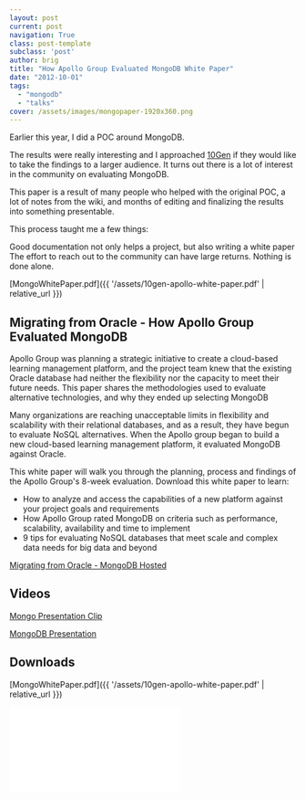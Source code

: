 ```yaml
---
layout: post
current: post
navigation: True
class: post-template
subclass: 'post'
author: brig
title: "How Apollo Group Evaluated MongoDB White Paper"
date: "2012-10-01"
tags:
  - "mongodb"
  - "talks"
cover: /assets/images/mongopaper-1920x360.png
---
```


Earlier this year, I did a POC around MongoDB.

The results were really interesting and I approached [10Gen](https://www.mongodb.com/press/10gen-announces-company-name-change-mongodb-inc) if they would like to take the findings to a larger audience. It turns out there is a lot of interest in the community on evaluating MongoDB.

This paper is a result of many people who helped with the original POC, a lot of notes from the wiki, and months of editing and finalizing the results into something presentable.

This process taught me a few things:

Good documentation not only helps a project, but also writing a white paper
The effort to reach out to the community can have large returns.
Nothing is done alone.

[MongoWhitePaper.pdf]({{ '/assets/10gen-apollo-white-paper.pdf' | relative_url }})




## Migrating from Oracle - How Apollo Group Evaluated MongoDB

Apollo Group was planning a strategic initiative to create a cloud-based learning management platform, and the project team knew that the existing Oracle database had neither the flexibility nor the capacity to meet their future needs.  This paper shares the methodologies used to evaluate alternative technologies, and why they ended up selecting MongoDB

Many organizations are reaching unacceptable limits in flexibility and scalability with their relational databases, and as a result, they have begun to evaluate NoSQL alternatives. When the Apollo group began to build a new cloud-based learning management platform, it evaluated MongoDB against Oracle.

This white paper will walk you through the planning, process and findings of the Apollo Group's 8-week evaluation. Download this white paper to learn:

- How to analyze and access the capabilities of a new platform against your project goals and requirements
- How Apollo Group rated MongoDB on criteria such as performance, scalability, availability and time to implement
- 9 tips for evaluating NoSQL databases that meet scale and complex data needs for big data and beyond

[Migrating from Oracle - MongoDB Hosted](https://www.mongodb.com/collateral/migrating-oracle-how-apollo-group-evaluated-mongodb)


## Videos
[Mongo Presentation Clip](https://www.youtube.com/watch?v=lZzpO6HeQqE)

[MongoDB Presentation](http://www.mongodb.com/presentations/how-we-evaluated-mongodb-relational-database-replacement)


## Downloads

[MongoWhitePaper.pdf]({{ '/assets/10gen-apollo-white-paper.pdf' | relative_url }})

<embed src="{{ '/assets/10gen-apollo-white-paper.pdf' | relative_url }}" type="application/pdf"/>
